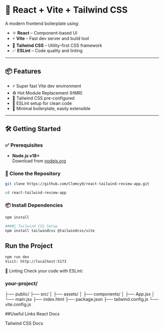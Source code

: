 # 🚀 React + Vite + Tailwind CSS

A modern frontend boilerplate using:

- ⚛️ **React** – Component-based UI
- ⚡ **Vite** – Fast dev server and build tool
- 🎨 **Tailwind CSS** – Utility-first CSS framework
- ✅ **ESLint** – Code quality and linting

---

## 📦 Features

- ⚡ Super fast Vite dev environment
- ♻️ Hot Module Replacement (HMR)
- 🎨 Tailwind CSS pre-configured
- 🔎 ESLint setup for clean code
- 🧩 Minimal boilerplate, easily extensible

---

## 🛠️ Getting Started

### ✅ Prerequisites

- **Node.js v18+**  
  Download from [nodejs.org](https://nodejs.org/)

### 📁 Clone the Repository

```bash
git clone https://github.com/Clemcy9/react-tailwind-review-app.git

cd react-tailwind-review-app
```

### 📦 Install Dependencies

```bash
npm install

####🎨 Tailwind CSS Setup
npm install tailwindcss @tailwindcss/vite
```

## Run the Project

```bash
npm run dev
Visit: http://localhost:5173
```

🧪 Linting
Check your code with ESLint:

### your-project/

├── public/
├── src/
│ ├── assets/
│ ├── components/
│ ├── App.jsx
│ └── main.jsx
├── index.html
├── package.json
├── tailwind.config.js
└── vite.config.js

##Useful Links
React Docs

Tailwind CSS Docs

